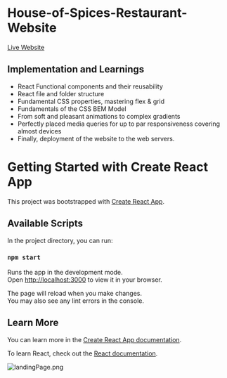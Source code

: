 # House-of-Spices-Restaurant-Website

 <a href="https://house-of-spices-restaurant-website.vercel.app">Live Website</a>
 
## Implementation and Learnings

- React Functional components and their reusability
- React file and folder structure
- Fundamental CSS properties, mastering flex & grid
- Fundamentals of the CSS BEM Model
- From soft and pleasant animations to complex gradients
- Perfectly placed media queries for up to par responsiveness covering almost devices
- Finally, deployment of the website to the web servers.
 
# Getting Started with Create React App

This project was bootstrapped with [Create React App](https://github.com/facebook/create-react-app).

## Available Scripts

In the project directory, you can run:

### `npm start`

Runs the app in the development mode.\
Open [http://localhost:3000](http://localhost:3000) to view it in your browser.

The page will reload when you make changes.\
You may also see any lint errors in the console.

## Learn More

You can learn more in the [Create React App documentation](https://facebook.github.io/create-react-app/docs/getting-started).

To learn React, check out the [React documentation](https://reactjs.org/).

![landingPage.png]("https://house-of-spices-restaurant-website.vercel.app")
